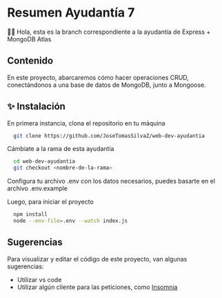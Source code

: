 # Resumen Ayudantía 7

👋🏻 Hola, esta es la branch correspondiente a la ayudantía de Express + MongoDB Atlas

## Contenido

En este proyecto, abarcaremos cómo hacer operaciones CRUD, conectándonos a una base de datos de MongoDB, junto a Mongoose.

## ✨ Instalación

En primera instancia, clona el repositorio en tu máquina

```bash
  git clone https://github.com/JoseTomasSilvaZ/web-dev-ayudantia
```

Cámbiate a la rama de esta ayudantía

```bash
  cd web-dev-ayudantia
  git checkout <nombre-de-la-rama>
```

Configura tu archivo .env con los datos necesarios, puedes basarte en el archivo .env.example

Luego, para iniciar el proyecto

```bash
  npm install
  node --env-file=.env --watch index.js
```

## Sugerencias

Para visualizar y editar el código de este proyecto, van algunas sugerencias:

- Utilizar vs code
- Utilizar algún cliente para las peticiones, como [Insomnia](https://insomnia.rest/download)
